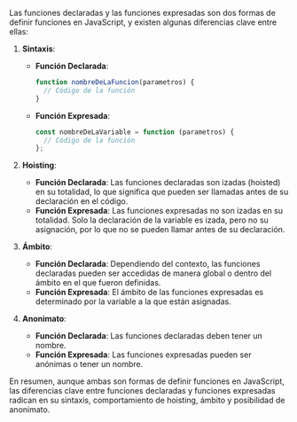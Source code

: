 Las funciones declaradas y las funciones expresadas son dos formas de definir funciones en JavaScript, y existen algunas diferencias clave entre ellas:

1. **Sintaxis**:

   - **Función Declarada**:
     ```javascript
     function nombreDeLaFuncion(parametros) {
       // Código de la función
     }
     ```
   - **Función Expresada**:
     ```javascript
     const nombreDeLaVariable = function (parametros) {
       // Código de la función
     };
     ```

2. **Hoisting**:

   - **Función Declarada**: Las funciones declaradas son izadas (hoisted) en su totalidad, lo que significa que pueden ser llamadas antes de su declaración en el código.
   - **Función Expresada**: Las funciones expresadas no son izadas en su totalidad. Solo la declaración de la variable es izada, pero no su asignación, por lo que no se pueden llamar antes de su declaración.

3. **Ámbito**:

   - **Función Declarada**: Dependiendo del contexto, las funciones declaradas pueden ser accedidas de manera global o dentro del ámbito en el que fueron definidas.
   - **Función Expresada**: El ámbito de las funciones expresadas es determinado por la variable a la que están asignadas.

4. **Anonimato**:
   - **Función Declarada**: Las funciones declaradas deben tener un nombre.
   - **Función Expresada**: Las funciones expresadas pueden ser anónimas o tener un nombre.

En resumen, aunque ambas son formas de definir funciones en JavaScript, las diferencias clave entre funciones declaradas y funciones expresadas radican en su sintaxis, comportamiento de hoisting, ámbito y posibilidad de anonimato.
